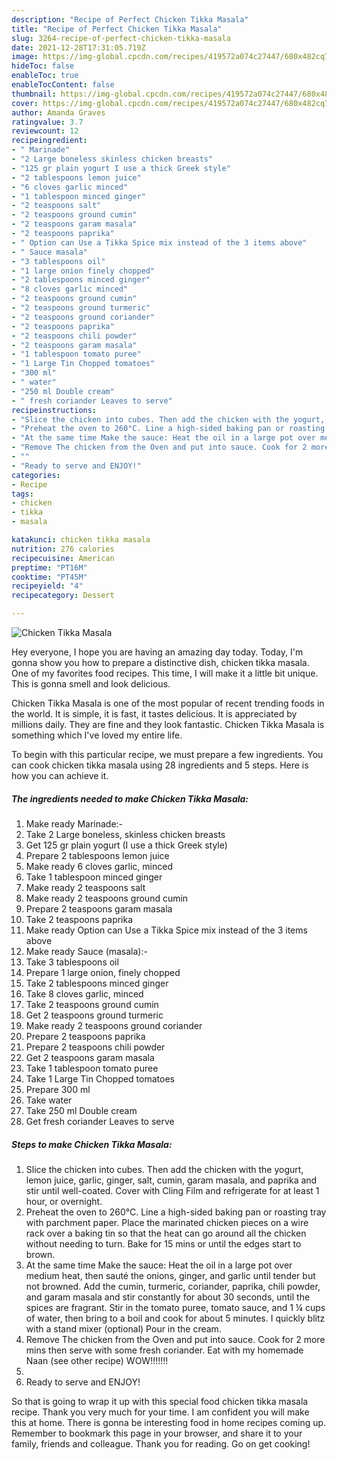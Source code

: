```yaml
---
description: "Recipe of Perfect Chicken Tikka Masala"
title: "Recipe of Perfect Chicken Tikka Masala"
slug: 3264-recipe-of-perfect-chicken-tikka-masala
date: 2021-12-28T17:31:05.719Z
image: https://img-global.cpcdn.com/recipes/419572a074c27447/680x482cq70/chicken-tikka-masala-recipe-main-photo.jpg
hideToc: false
enableToc: true
enableTocContent: false
thumbnail: https://img-global.cpcdn.com/recipes/419572a074c27447/680x482cq70/chicken-tikka-masala-recipe-main-photo.jpg
cover: https://img-global.cpcdn.com/recipes/419572a074c27447/680x482cq70/chicken-tikka-masala-recipe-main-photo.jpg
author: Amanda Graves
ratingvalue: 3.7
reviewcount: 12
recipeingredient:
- " Marinade"
- "2 Large boneless skinless chicken breasts"
- "125 gr plain yogurt I use a thick Greek style"
- "2 tablespoons lemon juice"
- "6 cloves garlic minced"
- "1 tablespoon minced ginger"
- "2 teaspoons salt"
- "2 teaspoons ground cumin"
- "2 teaspoons garam masala"
- "2 teaspoons paprika"
- " Option can Use a Tikka Spice mix instead of the 3 items above"
- " Sauce masala"
- "3 tablespoons oil"
- "1 large onion finely chopped"
- "2 tablespoons minced ginger"
- "8 cloves garlic minced"
- "2 teaspoons ground cumin"
- "2 teaspoons ground turmeric"
- "2 teaspoons ground coriander"
- "2 teaspoons paprika"
- "2 teaspoons chili powder"
- "2 teaspoons garam masala"
- "1 tablespoon tomato puree"
- "1 Large Tin Chopped tomatoes"
- "300 ml"
- " water"
- "250 ml Double cream"
- " fresh coriander Leaves to serve"
recipeinstructions:
- "Slice the chicken into cubes. Then add the chicken with the yogurt, lemon juice, garlic, ginger, salt, cumin, garam masala, and paprika and stir until well-coated. Cover with Cling Film and refrigerate for at least 1 hour, or overnight."
- "Preheat the oven to 260°C. Line a high-sided baking pan or roasting tray with parchment paper. Place the marinated chicken pieces on a wire rack over a baking tin so that the heat can go around all the chicken without needing to turn. Bake for 15 mins or until the edges start to brown."
- "At the same time Make the sauce: Heat the oil in a large pot over medium heat, then sauté the onions, ginger, and garlic until tender but not browned. Add the cumin, turmeric, coriander, paprika, chili powder, and garam masala and stir constantly for about 30 seconds, until the spices are fragrant. Stir in the tomato puree, tomato sauce, and 1 ¼ cups of water, then bring to a boil and cook for about 5 minutes. I quickly blitz with a stand mixer (optional) Pour in the cream."
- "Remove The chicken from the Oven and put into sauce. Cook for 2 more mins then serve with some fresh coriander. Eat with my homemade Naan (see other recipe) WOW!!!!!!!"
- ""
- "Ready to serve and ENJOY!"
categories:
- Recipe
tags:
- chicken
- tikka
- masala

katakunci: chicken tikka masala 
nutrition: 276 calories
recipecuisine: American
preptime: "PT16M"
cooktime: "PT45M"
recipeyield: "4"
recipecategory: Dessert

---
```



![Chicken Tikka Masala](https://img-global.cpcdn.com/recipes/419572a074c27447/680x482cq70/chicken-tikka-masala-recipe-main-photo.jpg)

Hey everyone, I hope you are having an amazing day today. Today, I'm gonna show you how to prepare a distinctive dish, chicken tikka masala. One of my favorites food recipes. This time, I will make it a little bit unique. This is gonna smell and look delicious.

Chicken Tikka Masala is one of the most popular of recent trending foods in the world. It is simple, it is fast, it tastes delicious. It is appreciated by millions daily. They are fine and they look fantastic. Chicken Tikka Masala is something which I've loved my entire life.




To begin with this particular recipe, we must prepare a few ingredients. You can cook chicken tikka masala using 28 ingredients and 5 steps. Here is how you can achieve it.

<!--inarticleads1-->

##### The ingredients needed to make Chicken Tikka Masala:

1. Make ready  Marinade:-
1. Take 2 Large boneless, skinless chicken breasts
1. Get 125 gr plain yogurt (I use a thick Greek style)
1. Prepare 2 tablespoons lemon juice
1. Make ready 6 cloves garlic, minced
1. Take 1 tablespoon minced ginger
1. Make ready 2 teaspoons salt
1. Make ready 2 teaspoons ground cumin
1. Prepare 2 teaspoons garam masala
1. Take 2 teaspoons paprika
1. Make ready  Option can Use a Tikka Spice mix instead of the 3 items above
1. Make ready  Sauce (masala):-
1. Take 3 tablespoons oil
1. Prepare 1 large onion, finely chopped
1. Take 2 tablespoons minced ginger
1. Take 8 cloves garlic, minced
1. Take 2 teaspoons ground cumin
1. Get 2 teaspoons ground turmeric
1. Make ready 2 teaspoons ground coriander
1. Prepare 2 teaspoons paprika
1. Prepare 2 teaspoons chili powder
1. Get 2 teaspoons garam masala
1. Take 1 tablespoon tomato puree
1. Take 1 Large Tin Chopped tomatoes
1. Prepare 300 ml
1. Take  water
1. Take 250 ml Double cream
1. Get  fresh coriander Leaves to serve




<!--inarticleads2-->

##### Steps to make Chicken Tikka Masala:

1. Slice the chicken into cubes. Then add the chicken with the yogurt, lemon juice, garlic, ginger, salt, cumin, garam masala, and paprika and stir until well-coated. Cover with Cling Film and refrigerate for at least 1 hour, or overnight.
1. Preheat the oven to 260°C. Line a high-sided baking pan or roasting tray with parchment paper. Place the marinated chicken pieces on a wire rack over a baking tin so that the heat can go around all the chicken without needing to turn. Bake for 15 mins or until the edges start to brown.
1. At the same time Make the sauce: Heat the oil in a large pot over medium heat, then sauté the onions, ginger, and garlic until tender but not browned. Add the cumin, turmeric, coriander, paprika, chili powder, and garam masala and stir constantly for about 30 seconds, until the spices are fragrant. Stir in the tomato puree, tomato sauce, and 1 ¼ cups of water, then bring to a boil and cook for about 5 minutes. I quickly blitz with a stand mixer (optional) Pour in the cream.
1. Remove The chicken from the Oven and put into sauce. Cook for 2 more mins then serve with some fresh coriander. Eat with my homemade Naan (see other recipe) WOW!!!!!!!
1. 
1. Ready to serve and ENJOY!



So that is going to wrap it up with this special food chicken tikka masala recipe. Thank you very much for your time. I am confident you will make this at home. There is gonna be interesting food in home recipes coming up. Remember to bookmark this page in your browser, and share it to your family, friends and colleague. Thank you for reading. Go on get cooking!
